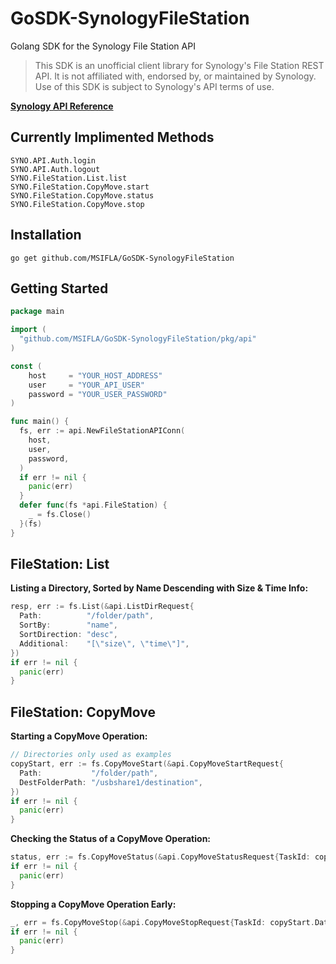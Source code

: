 # GoSDK-SynologyFileStation
Golang SDK for the Synology File Station API

> This SDK is an unofficial client library for Synology's File Station REST API. It is not affiliated with, endorsed by, or maintained by Synology. Use of this SDK is subject to Synology's API terms of use.

[**Synology API Reference**](https://global.download.synology.com/download/Document/Software/DeveloperGuide/Package/FileStation/All/enu/Synology_File_Station_API_Guide.pdf)

## Currently Implimented Methods
```
SYNO.API.Auth.login
SYNO.API.Auth.logout
SYNO.FileStation.List.list
SYNO.FileStation.CopyMove.start
SYNO.FileStation.CopyMove.status
SYNO.FileStation.CopyMove.stop
```

## Installation
`go get github.com/MSIFLA/GoSDK-SynologyFileStation`

## Getting Started
```go
package main

import (
  "github.com/MSIFLA/GoSDK-SynologyFileStation/pkg/api"
)

const (
	host     = "YOUR_HOST_ADDRESS"
	user     = "YOUR_API_USER"
	password = "YOUR_USER_PASSWORD"
)

func main() {
  fs, err := api.NewFileStationAPIConn(
    host,
    user,
    password,
  )
  if err != nil {
    panic(err)
  }
  defer func(fs *api.FileStation) {
    _ = fs.Close()
  }(fs)
}
```

## FileStation: List
**Listing a Directory, Sorted by Name Descending with Size & Time Info:**
```go
resp, err := fs.List(&api.ListDirRequest{
  Path:          "/folder/path",
  SortBy:        "name",
  SortDirection: "desc",
  Additional:    "[\"size\", \"time\"]",
})
if err != nil {
  panic(err)
}
```

## FileStation: CopyMove
**Starting a CopyMove Operation:**
```go
// Directories only used as examples
copyStart, err := fs.CopyMoveStart(&api.CopyMoveStartRequest{
  Path:           "/folder/path",
  DestFolderPath: "/usbshare1/destination",
})
if err != nil {
  panic(err)
}
```

**Checking the Status of a CopyMove Operation:**
```go
status, err := fs.CopyMoveStatus(&api.CopyMoveStatusRequest{TaskId: copyStart.Data.TaskID})
if err != nil {
  panic(err)
}
```

**Stopping a CopyMove Operation Early:**
```go
_, err = fs.CopyMoveStop(&api.CopyMoveStopRequest{TaskId: copyStart.Data.TaskID})
if err != nil {
  panic(err)
}
```